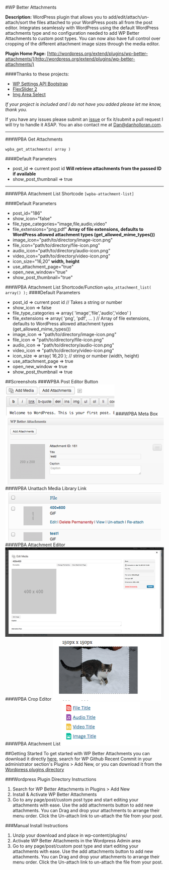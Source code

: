 #WP Better Attachments

**Description:** WordPress plugin that allows you to add/edit/attach/un-attach/sort the files attached to your WordPress posts all from the post editor.  Integrates seamlessly with WordPress using the default WordPress attachments type and no configuration needed to add WP Better Attachments to custom post types. You can now also have full control over cropping of the different attachment image sizes through the media editor.

**Plugin Home Page:** [http://wordpress.org/extend/plugins/wp-better-attachments/](http://wordpress.org/extend/plugins/wp-better-attachments/)


####Thanks to these projects:

- [WP Settings API Bootstrap](https://github.com/DerekMarcinyshyn/wp-settings-api-bootstrap)
- [FlexSlider 2](http://www.woothemes.com/flexslider/2/)
- [Img Area Select](http://odyniec.net/projects/imgareaselect/)


*If your project is included and I do not have you added please let me know, thank you.*


If you have any issues please submit an [issue](https://github.com/DHolloran/wp-better-attachments/issues/new) or fix it/submit a pull request I will try to handle it ASAP. You an also contact me at [Dan@danholloran.com](mailto:dan@danholloran.com).

---
###WPBA Get Attachments

`wpba_get_attachments( array )`

####Default Parameters
- post_id => current post id **Will retrieve attachments from the passed ID if available**
- show_post_thumbnail => true

---

###WPBA Attachment List Shortcode
`[wpba-attachment-list]`

####Default Parameters
- post_id="186"
- show_icon="false"
- file_type_categories="image,file,audio,video"
- file_extensions="png,pdf" **Array of file extensions, defaults to WordPress allowed attachment types (get_allowed_mime_types())**
- image_icon="path/to/directory/image-icon.png"
- file_icon="path/to/directory/file-icon.png"
- audio_icon="path/to/directory/audio-icon.png"
- video_icon="path/to/directory/video-icon.png"
- icon_size="16,20" **width, height**
- use_attachment_page="true"
- open_new_window="true"
- show_post_thumbnail="true"

###WPBA Attachment List Shortcode/Function
`wpba_attachment_list( array() );`
####Default Parameters
- post_id				=>	current post id // Takes a string or number
- show_icon 			=>	false
- file_type_categories	=>	array( 'image','file','audio','video' )
- file_extensions 		=>	array( 'png', 'pdf', ... ) // Array of file extensions, defaults to WordPress allowed attachment types (get_allowed_mime_types())
- image_icon			=>	"path/to/directory/image-icon.png"
- file_icon				=>	"path/to/directory/file-icon.png"
- audio_icon			=>	"path/to/directory/audio-icon.png"
- video_icon			=>	"path/to/directory/video-icon.png"
- icon_size				=>	array( 16,20 ); // string or number (width, height)
- use_attachment_page	=>	true
- open_new_window		=>	true
- show_post_thumbnail	=>	true

##Screenshots
###WPBA Post Editor Button
![WPBA Post Editor Button](screenshot-1.png)
###WPBA Meta Box
![WPBA Meta Box](screenshot-2.png)
###WPBA Unattach Media Library Link
![WPBA Unattach Media Library Link](screenshot-3.png)
###WPBA Attachment Editor
![WPBA Attachment Editor](screenshot-4.png)
###WPBA Crop Editor
![WPBA Crop Editor](screenshot-5.png)
###WPBA Attachment List
![WPBA Crop Editor](screenshot-6.png)

##Getting Started
To get started with WP Better Attachments you can download it directly [here](https://github.com/DHolloran/wp-better-attachments/archive/master.zip), search for WP Github Recent Commit in your administrator section's Plugins > Add New, or you can download it from the [Wordpress plugins directory](http://wordpress.org/extend/plugins/wp-github-recent-commit/)


###Wordpress Plugin Directory Instructions
1. Search for WP Better Attachments in Plugins > Add New
2. Install &amp; Activate WP Better Attachments
3. Go to any page/post/custom post type and start editing your attachments with ease. Use the add attachments button to add new attachments. You can Drag and drop your attachments to arrange their menu order.  Click the Un-attach link to un-attach the file from your post.

###Manual Install Instructions
1. Unzip your download and place in wp-content/plugins/
2. Activate WP Better Attachments in the Wordpress Admin area
3. Go to any page/post/custom post type and start editing your attachments with ease. Use the add attachments button to add new attachments. You can Drag and drop your attachments to arrange their menu order.  Click the Un-attach link to un-attach the file from your post.

